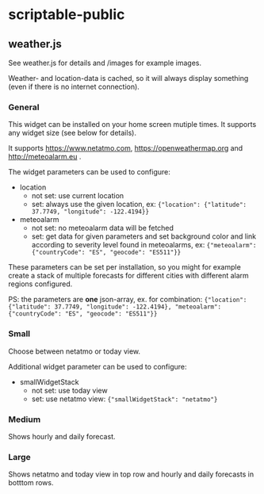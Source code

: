 # scriptable-public
## weather.js
See weather.js for details and /images for example images.

Weather- and location-data is cached, so it will always display something (even if there is no internet connection).

### General
This widget can be installed on your home screen mutiple times. It supports any widget size (see below for details).

It supports https://www.netatmo.com, https://openweathermap.org and http://meteoalarm.eu .

The widget parameters can be used to configure:
* location
  * not set: use current location
  * set: always use the given location, ex: `{"location": {"latitude": 37.7749, "longitude": -122.4194}}`
* meteoalarm
  * not set: no meteoalarm data will be fetched
  * set: get data for given parameters and set background color and link according to severity level found in meteoalarms, ex: `{"meteoalarm": {"countryCode": "ES", "geocode": "ES511"}}`

These parameters can be set per installation, so you might for example create a stack of multiple forecasts for different cities with different alarm regions configured.

PS: the parameters are **one** json-array, ex. for combination: `{"location": {"latitude": 37.7749, "longitude": -122.4194}, "meteoalarm": {"countryCode": "ES", "geocode": "ES511"}}`

### Small
Choose between netatmo or today view.

Additional widget parameter can be used to configure:
* smallWidgetStack
  * not set: use today view
  * set: use netatmo view: `{"smallWidgetStack": "netatmo"}`
  
### Medium
Shows hourly and daily forecast.

### Large
Shows netatmo and today view in top row and hourly and daily forecasts in botttom rows.
